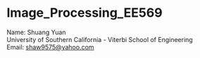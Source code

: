 # Image_Processing_EE569

Name: Shuang Yuan  
University of Southern California - Viterbi School of Engineering  
Email: shaw9575@yahoo.com  

